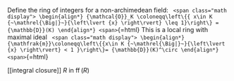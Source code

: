 












Define the ring of integers for a non-archimedean field: `
<span class="math display">
\begin{align*}
{\mathcal{O}}_K \coloneqq\left\{{ x\in K {~\mathrel{\Big|}~}{\left\lvert {x} \right\rvert} \leq 1}\right\} = {\mathbb{D}}(K)
\end{align*}
<span>`{=html} This is a local ring with maximal ideal `
<span class="math display">
\begin{align*}
{\mathfrak{m}}\coloneqq\left\{{x\in K {~\mathrel{\Big|}~}{\left\lvert {x} \right\rvert} < 1 }\right\}= {\mathbb{D}}(K)^\circ
\end{align*}
<span>`{=html}

\[\[integral closure\]\] $R$ in $\operatorname{ff}(R)$
